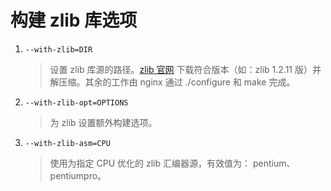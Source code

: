 # 构建 zlib 库选项

1. `--with-zlib=DIR`

   > 设置 zlib 库源的路径。[zlib 官网](http://zlib.net/) 下载符合版本（如：zlib 1.2.11 版）并解压缩。其余的工作由 nginx 通过 ./configure 和 make 完成。

2. `--with-zlib-opt=OPTIONS`

   > 为 zlib 设置额外构建选项。

3. `--with-zlib-asm=CPU`
   > 使用为指定 CPU 优化的 zlib 汇编器源，有效值为： pentium、pentiumpro。
